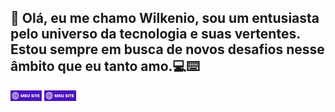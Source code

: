## 👋 Olá, eu me chamo Wilkenio, sou um entusiasta pelo universo da tecnologia e suas vertentes. Estou sempre em busca de novos desafios nesse âmbito que eu tanto amo.💻⌨️

<a href="https://wilkenio.github.io/meusite/" ><img width="10%" src="MEU SITE.png"></a>
<a href="https://wilkenio.github.io/meusite/" ><img width="10%" src="MEU SITE.png"></a>
